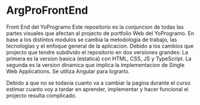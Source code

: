 # ArgProFrontEnd

Front End del YoProgramo
Este repositorio es la conjuncion de todas las partes visuales que afectan al projecto de portfolio Web del YoProgramo. En base a los distintos modulos se cambia la metodologia de trabajo, las tecnologias y el enfoque general de la aplicacion.
Debido a los cambios que projecto que tendre subdivido el repositorio en dos versiones grandes: 
La primera es la version basica (estatica) con HTML, CSS, JS y TypeScript.
La segunda es la version dinamica que implica la implementacion de Single Web Applications. Se utiliza Angular para lograrlo.

Debido a que no se todavia cuanto va a cambiar la pagina durante el curso estimar cuanto voy a tardar en aprender, implementar y hacer funcional el projecto resulta complicado.
